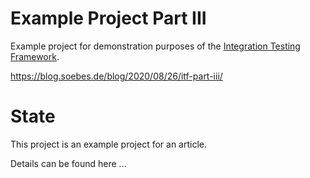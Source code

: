 <!---
 Licensed to the Apache Software Foundation (ASF) under one or more
 contributor license agreements.  See the NOTICE file distributed with
 this work for additional information regarding copyright ownership.
 The ASF licenses this file to You under the Apache License, Version 2.0
 (the "License"); you may not use this file except in compliance with
 the License.  You may obtain a copy of the License at

      http://www.apache.org/licenses/LICENSE-2.0

 Unless required by applicable law or agreed to in writing, software
 distributed under the License is distributed on an "AS IS" BASIS,
 WITHOUT WARRANTIES OR CONDITIONS OF ANY KIND, either express or implied.
 See the License for the specific language governing permissions and
 limitations under the License.
-->
# Example Project Part III

Example project for demonstration purposes of the [Integration Testing Framework][itf].

https://blog.soebes.de/blog/2020/08/26/itf-part-iii/

# State
This project is an example project for an article.

Details can be found here ...


[itf]: https://khmarbaise.github.io/maven-it-extension/
